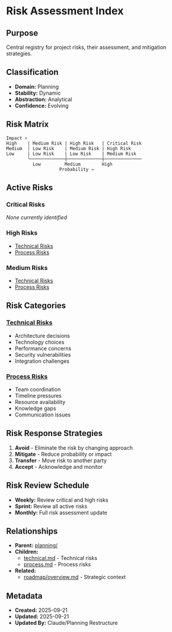 # Risk Assessment Index

## Purpose
Central registry for project risks, their assessment, and mitigation strategies.

## Classification
- **Domain:** Planning
- **Stability:** Dynamic
- **Abstraction:** Analytical
- **Confidence:** Evolving

## Risk Matrix

```
Impact ↑
High    | Medium Risk | High Risk   | Critical Risk
Medium  | Low Risk    | Medium Risk | High Risk
Low     | Low Risk    | Low Risk    | Medium Risk
        └─────────────┼─────────────┼──────────────
          Low         Medium        High
                    Probability →
```

## Active Risks

### Critical Risks
*None currently identified*

### High Risks
- [Technical Risks](technical.md#high-risks)
- [Process Risks](process.md#high-risks)

### Medium Risks
- [Technical Risks](technical.md#medium-risks)
- [Process Risks](process.md#medium-risks)

## Risk Categories

### [Technical Risks](technical.md)
- Architecture decisions
- Technology choices
- Performance concerns
- Security vulnerabilities
- Integration challenges

### [Process Risks](process.md)
- Team coordination
- Timeline pressures
- Resource availability
- Knowledge gaps
- Communication issues

## Risk Response Strategies

1. **Avoid** - Eliminate the risk by changing approach
2. **Mitigate** - Reduce probability or impact
3. **Transfer** - Move risk to another party
4. **Accept** - Acknowledge and monitor

## Risk Review Schedule

- **Weekly:** Review critical and high risks
- **Sprint:** Review all active risks
- **Monthly:** Full risk assessment update

## Relationships
- **Parent:** [planning/](../index.md)
- **Children:**
  - [technical.md](technical.md) - Technical risks
  - [process.md](process.md) - Process risks
- **Related:**
  - [roadmap/overview.md](../roadmap/overview.md) - Strategic context

## Metadata
- **Created:** 2025-09-21
- **Updated:** 2025-09-21
- **Updated By:** Claude/Planning Restructure